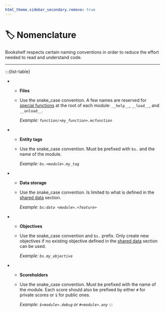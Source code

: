 ```yaml
---
html_theme.sidebar_secondary.remove: true
---
```


# 🏷️ Nomenclature

Bookshelf respects certain naming conventions in order to reduce the effort needed to read and understand code.

---

:::{list-table}
*   - **Files**
    - Use the snake_case convention. A few names are reserved for [special functions](project:../contribute/special-functions.md) at the root of each module: `__help__`, `__load__`, and `__unload__`.

      *Example: `function/<my_function>.mcfunction`*
*   - **Entity tags**
    - Use the snake_case convention. Must be prefixed with `bs.` and the name of the module.

      *Example: `bs.<module>.my_tag`*
*   - **Data storage**
    - Use the snake_case convention. Is limited to what is defined in the [shared data](project:shared-data.md) section.

      *Example: `bs:data <module>.<feature>`*
*   - **Objectives**
    - Use the snake_case convention and `bs.` prefix. Only create new objectives if no existing objective defined in the [shared data](project:shared-data.md) section can be used.

      *Example: `bs.my_objective`*
*   - **Scoreholders**
    - Use the snake_case convention. Must be prefixed with the name of the module. Each score should also be prefixed by either `#` for private scores or `$` for public ones.

      *Example: `$<module>.debug` or `#<module>.any`*
:::
